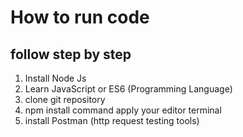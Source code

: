 # How to run code
## follow step by step
1. Install Node Js
2. Learn JavaScript or ES6 (Programming Language)
3. clone git repository
4. npm install command apply your editor terminal
5. install Postman (http request testing tools)
